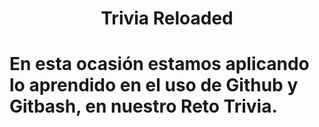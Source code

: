 # <center> Trivia Reloaded </center>
# En esta ocasión estamos aplicando lo aprendido en el uso de Github y Gitbash, en nuestro Reto Trivia.